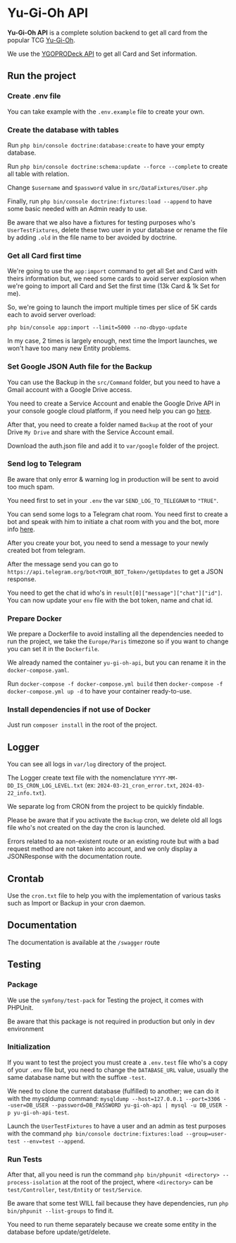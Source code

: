 # Yu-Gi-Oh API

**Yu-Gi-Oh API** is a complete solution backend to get all card from the popular TCG [Yu-Gi-Oh](https://www.yugioh-card.com/).

We use the [YGOPRODeck API](https://ygoprodeck.com/) to get all Card and Set information.

## Run the project

### Create .env file
You can take example with the `.env.example` file to create your own.

### Create the database with tables

Run `php bin/console doctrine:database:create` to have your empty database.

Run `php bin/console doctrine:schema:update --force --complete` to create all table with relation.

Change `$username` and `$password` value in `src/DataFixtures/User.php`

Finally, run `php bin/console doctrine:fixtures:load --append` to have some basic needed with an Admin ready to use.

Be aware that we also have a fixtures for testing purposes who's `UserTestFixtures`,
delete these two user in your database or rename the file by adding `.old` in the file name to ber avoided by doctrine.

### Get all Card first time

We're going to use the `app:import` command to get all Set and Card with theirs information but,
we need some cards to avoid server explosion when we're going to import all Card and Set the first time 
(13k Card & 1k Set for me).

So, we're going to launch the import multiple times per slice of 5K cards each to avoid server overload:

`php bin/console app:import --limit=5000 --no-dbygo-update`

In my case, 2 times is largely enough, next time the Import launches, we won't have too many new Entity problems.

### Set Google JSON Auth file for the Backup

You can use the Backup in the `src/Command` folder, but you need to have a Gmail account with a Google Drive access.

You need to create a Service Account and enable the Google Drive API in your console google cloud platform, if you need help you can go [here](https://github.com/googleapis/google-api-php-client/blob/main/docs/oauth-server.md).

After that, you need to create a folder named `Backup` at the root of your Drive `My Drive` and share with the Service Account email.

Download the auth.json file and add it to `var/google` folder of the project.

### Send log to Telegram

Be aware that only error & warning log in production will be sent to avoid too much spam.

You need first to set in your `.env` the var `SEND_LOG_TO_TELEGRAM` to `"TRUE"`.

You can send some logs to a Telegram chat room. You need first to create a bot and speak with him to initiate a chat room with you and the bot, more info [here](https://core.telegram.org/bots/tutorial#getting-ready).

After you create your bot, you need to send a message to your newly created bot from telegram.

After the message send you can go to `https://api.telegram.org/bot<YOUR_BOT_Token>/getUpdates` to get a JSON response.

You need to get the chat id who's in `result[0]["message"]["chat"]["id"]`.
You can now update your `env` file with the bot token, name and chat id.

### Prepare Docker

We prepare a Dockerfile to avoid installing all the dependencies needed to run the project, 
we take the `Europe/Paris` timezone so if you want to change you can set it in the `Dockerfile`.

We already named the container `yu-gi-oh-api`, but you can rename it in the `docker-compose.yaml`.


Run `docker-compose -f docker-compose.yml build` 
then `docker-compose -f docker-compose.yml up -d` to have your container ready-to-use.

### Install dependencies if not use of Docker

Just run `composer install` in the root of the project.

## Logger

You can see all logs in `var/log` directory of the project.

The Logger create text file with the nomenclature `YYYY-MM-DD_IS_CRON_LOG_LEVEL.txt`
(ex: `2024-03-21_cron_error.txt`, `2024-03-22_info.txt`).

We separate log from CRON from the project to be quickly findable.

Please be aware that if you activate the `Backup` cron, we delete old all logs file who's not created on the day the cron is launched. 

Errors related to aa non-existent route or an existing route but with a bad request method are not
taken into account, and we only display a JSONResponse with the documentation route.

## Crontab

Use the `cron.txt` file to help you with the implementation of various tasks such as Import or Backup in your cron daemon.

## Documentation

The documentation is available at the `/swagger` route

## Testing

### Package

We use the `symfony/test-pack` for Testing the project, it comes with PHPUnit.

Be aware that this package is not required in production but only in dev environment

### Initialization

If you want to test the project you must create a `.env.test` file who's a copy of your `.env` file
but, you need to change the `DATABASE_URL` value, usually the same database name but with the suffixe `-test`.

We need to clone the current database (fulfilled) to another; we can do it with the mysqldump command:
`mysqldump --host=127.0.0.1 --port=3306 --user=DB_USER --password=DB_PASSWORD yu-gi-oh-api | mysql -u DB_USER -p yu-gi-oh-api-test`.

Launch the `UserTestFixtures` to have a user and an admin as test purposes with the command
`php bin/console doctrine:fixtures:load --group=user-test --env=test --append`.

### Run Tests

After that, all you need is run the command `php bin/phpunit <directory> --process-isolation` at the root of the project,
where `<directory>` can be `test/Controller`, `test/Entity` or `test/Service`.

Be aware that some test WILL fail because they have dependencies, run `php bin/phpunit --list-groups` to find it.

You need to run theme separately because we create some entity in the database before update/get/delete.